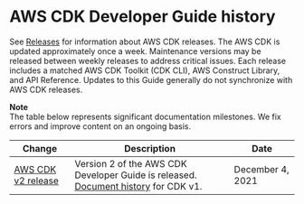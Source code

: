 # AWS CDK Developer Guide history<a name="doc-history"></a>

See [Releases](https://github.com/awslabs/aws-cdk/releases) for information about AWS CDK releases\. The AWS CDK is updated approximately once a week\. Maintenance versions may be released between weekly releases to address critical issues\. Each release includes a matched AWS CDK Toolkit \(CDK CLI\), AWS Construct Library, and API Reference\. Updates to this Guide generally do not synchronize with AWS CDK releases\.

**Note**  
The table below represents significant documentation milestones\. We fix errors and improve content on an ongoing basis\.

| Change | Description | Date | 
| --- |--- |--- |
| [AWS CDK v2 release](#doc-history) | Version 2 of the AWS CDK Developer Guide is released\. [Document history](../../v1/guide/doc-history.html) for CDK v1\. | December 4, 2021 | 
